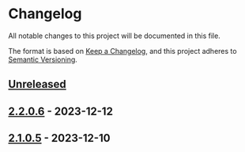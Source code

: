 # Changelog

All notable changes to this project will be documented in this file.

The format is based on [Keep a Changelog](https://keepachangelog.com/en/1.0.0/),
and this project adheres to [Semantic Versioning](https://semver.org/spec/v2.0.0.html).

## [Unreleased]

## [2.2.0.6] - 2023-12-12

## [2.1.0.5] - 2023-12-10

[Unreleased]: https://github.com/baynezy/Html2Markdown.bayn.es/compare/2.2.0.6...HEAD

[2.2.0.6]: https://github.com/baynezy/Html2Markdown.bayn.es/compare/2.1.0.5...2.2.0.6

[2.1.0.5]: https://github.com/baynezy/Html2Markdown.bayn.es/compare/0a87a2a60c57b43d99d451b6850e9bda6b51f25f...2.1.0.5
